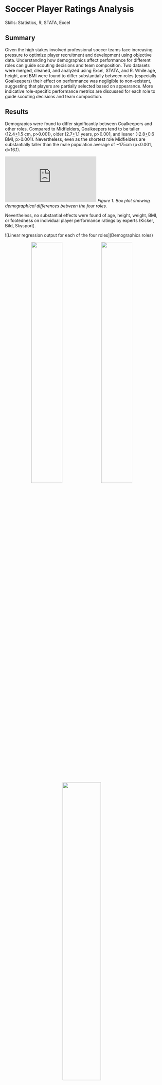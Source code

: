 # Soccer Player Ratings Analysis
Skills: Statistics, R, STATA, Excel

## Summary
Given the high stakes involved professional soccer teams face increasing pressure to optimize player recruitment and development using objective data. Understanding how demographics affect performance for different roles can guide scouting decisions and team composition. Two datasets were merged, cleaned, and analyzed using Excel, STATA, and R. While age, height, and BMI were found to differ substantially between roles (especially Goalkeepers) their effect on performance was negligible to non-existent, suggesting that players are partially selected based on appearance. More indicative role-specific performance metrics are discussed for each role to guide scouting decisions and team composition.

## Results
Demograpics were found to differ significantly between Goalkeepers and other roles. Compared to Midfielders, Goalkeepers tend to be taller (12.4<ins>+</ins>1.5 cm, p>0.001), older (2.7<ins>+</ins>1.1 years, p>0.001, and leaner (-2.8<ins>+</ins>0.6 BMI, p>0.001). Nevertheless, even as the shortest role Midfielders are substantially taller than the male population average of ~175cm (p<0.001, d=16.1).

![Height, weight, age, and BMI differences between Goalkeepers, Defenders, Midfielders, and Forwards](https://github.com/JorisRoelofs/Portfolio/blob/main/Soccer%20Performance%20Demographics%20-%20Statistics%2C%20STATA/Visuals/Boxplot%20Demograpics%20-%20Competition.pdf)
*Figure 1. Box plot showing demographical differences between the four roles.*

Nevertheless, no substantial effects were found of age, height, weight, BMI, or footedness on individual player performance ratings by experts (Kicker, Bild, Skysport).

![Linear regression output for each of the four roles](Demographics roles)
<p align="middle">
  <img src="https://github.com/JorisRoelofs/Portfolio/blob/main/Soccer%20Performance%20Demographics%20-%20Statistics%2C%20STATA/Visuals/Regression%20Demographics%20-%20Goalkeeper.png" width="45%" />
  <img src="https://github.com/JorisRoelofs/Portfolio/blob/main/Soccer%20Performance%20Demographics%20-%20Statistics%2C%20STATA/Visuals/Regression%20Demographics%20-%20Defender.png" width="45%" /> 
</p>
<p align="middle">
  <img src="https://github.com/JorisRoelofs/Portfolio/blob/main/Soccer%20Performance%20Demographics%20-%20Statistics%2C%20STATA/Visuals/Regression%20Demographics%20-%20Midfielder.png" width="50%" />
  <img src="https://github.com/JorisRoelofs/Portfolio/blob/main/Soccer%20Performance%20Demographics%20-%20Statistics%2C%20STATA/Visuals/Regression%20Demographics%20-%20Forward.png" width="50%" /> 
</p>
*Figure 2. (Robust clustered) linear regression models using demographic variables to predict expert ratings*

Experts even rated the top 2.5% tallest, oldest, and lightest Goalkeepers marginally worse on performance than their short, young, and heavy counterparts.

![alt text](Extreme cases)
*Figure 3. (Robust clustered) linear regression models using demographic extremes (top/bottom 2.5%) to predict expert ratings*


While it is possible that these resulted in performance differences earlier in their career, selecting taller, older, and leaners players for a Goalkeeper role does little to affect performance at a profesional level. More relevant role-specific performance indicators were determined in the following models.

![alt text](performative models)
*Figure 4. (Robust clustered) linear regression models using result-driven performance indactors as comparison to demographic variables*


|     Role                |     Performance predictors                                                                                            |     Variable name   explanation                                                                                                                                                                                                                                                               |
|-------------------------|-----------------------------------------------------------------------------------------------------------------------|-----------------------------------------------------------------------------------------------------------------------------------------------------------------------------------------------------------------------------------------------------------------------------------------------|
|     Universal           |     ss_goals     team_rating                                                                                          |     goals scored by the player during the match     average rating of the player's teammates during the game                                                                                                                                                                                  |
|     Goalkeeper          |     ss_dangmistakes     ss_goals_ag_otb     ss_goals_ag_itb     ss_saves_itb     team_goals      opp_bestfw_rating    |     dangerous mistakes made by the player     number of goals conceded from outside the box     number of goals conceded from inside the box     number of saves made from inside the box     number of goals scored by the team     rating of the best-rated forward of the opponent team    |
|     Defender            |     ss_assists     ss_chances2score     ss_clearances     team_pos_rating     opp_goals                               |     number of assists made given by the player     chances to score that the player had during the game     number of clearances made by the player     average rating of the teammates of the same position     number of goals scored by the opponent team                                  |
|     Midfielder          |     ss_assists     ss_passes_acc     ss_crosses_acc     team_pos_rating                                               |     number of assists made given by the player     number of passes successfully completed in the game by the player     number of accurate (completed) crosses by the player in the game     average rating of the teammates of the same position                                            |
|     Forward             |     ss_touches                                                                                                        |     number of times the player has touched the ball during the game, for any reason                                                                                                                                                                                                           |
*Table 1.*

## Method
Sources:
- **Performance dataset**: 105 performance metrics for each player per match from four profesional cups (UEFA Euro 2016, Premier League 2017, Bundesliga 2017 and FIFA World Cup 2018), provided by researcher Chris Snijders.
- **Demographic dataset**: date of birth, height, weight per year, and footedness scraped for each player between 2016 and 2019 from www.fifaindex.com.

Data preprocessing:
- **Merging**: The Excel macro StripAccent.bas was used to overcome character differences in player names, followed by index matching on player name. 6305 of the 43690 rows lacked corresponding demographic data, which were excluded after they were determined to be random.
- **Removal**: Performance ratings by algorithms were dropped as they might include demographic variables in their calculations, leaving 24229 rows for 1442 players.
- **Standardization**: Performance ratings were standardized (M=0, SD=10) for each different source.
- **Cleaning**: Variables were renamed and reordered for clarity, and duplicate variables were dropped.
- **New Variables**: BMI was calculated based on height and weight, age during each competition was calculated based on birthday, and a left-footedness dummy was created.

Key variables:

|Category|Variable|Description|
|-|-|-|
|Performance|rating|Individual performance ratings by experts from Kicker, Bild, and Skysport|
|Demographics|agecup|Age during competition|
||height|Height constant found in dataset|
||weightcup|Weight during competition|
||bmi|BMI during competition|
||leftfoot|0 = right-footed, 1 = left-footed|
|Universal performance indicators|ss_goals|Goals scored by the player during the match|
||team_rating|Average rating of the player's teammates|
||||
|Goalkeeper performance indicators|ss_dangmistakes|Dangerous mistakes made by the player|
||ss_goals_ag_otb|Number of goals conceded from outside the box|
||ss_goals_ag_itb|Number of goals conceded from inside the box|
||ss_saves_itb|Number of saves made from inside the box|
||team_goals|Number of goals scored by the team|
||opp_bestfw_rating|Rating of the best-rated forward of the opponent team|
|Defender performance indicators|ss_assists|Number of assists made given by the player|
||ss_chances2score|Chances to score that the player had|
||ss_clearances|Number of clearances made by the player|
||team_pos_rating|Average rating of the teammates of the same position|
||opp_goals|Number of goals scored by the opponent team|
|Midfielder performance indicators|ss_assists|Number of assists made given by the player|
||ss_passes_acc|Number of passes successfully completed by the player|
||ss_crosses_acc|Number of accurate (completed) crosses by the player|
||team_pos_rating|Average rating of the teammates of the same position|
|Forward performance indicators|ss_touches|Number of times the player has touched the ball|

Assumption checking:
As the same player playing in multiple matches should not be considered entirely different cases, a multilevel regression was initially used to separate players. However, when checking for the model assumptions heteroscedasticity and error independence did not hold for many of these models, so ‘robust’ linear regression was chosen in the end with clustering to separate players. The conclusions did not change with the new models. Outlier counts were within the margins of a normal distribution (<5% for 1.96 STD, <1% for 2.5 STD, <0.1% for 3.29 STD), and residual normality was not relevant for the new robust models.

Final analyses:
Box plots were drawn in R for comparison between roles and cups. Robust clustered linear regression were used in STATA for the predictive models. A robust clustered one-sample t-test was later added using R to compare Midfielder heights to the population average.

## Appendix
Demographic differences were also compared between the competitions to ensure compatibility. As can be seen below no major differences were found, allowing them to be used together in the analysis.
![Box plot showing height, weight, age, and BMI differences between Euro 2016, Bundesliga 2017, Premier League 2017, and World Cup 2018](https://github.com/JorisRoelofs/Portfolio/blob/main/Soccer%20Performance%20Demographics%20-%20Statistics%2C%20STATA/Visuals/Boxplot%20Demograpics%20-%20Competition.pdf)
*Figure A.1. Box plot showing demographical differences between the four competitions.*


Interaction effects between the demographic extremes and universal performance predictors of goals (Figure A.1) and team rating (Figure A.2), but they did little to explain differences in performance ratings (R^2<0.05).

![alt text](Goals interaction)

![alt text](Team rating interaction)